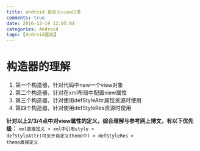 ```yaml
---
title: android 自定义view记录
comments: true
date: 2016-12-19 12:05:04
categories: Android
tags: [Android基础]
---
```

<!--more-->
# 构造器的理解
1. 第一个构造器，针对代码中new一个view对象
2. 第二个构造器，针对在xml布局中配置view属性
3. 第三个构造器，针对使用defStyleAttr属性资源时使用
4. 第四个构造器，针对使用defStyleRes资源时使用  

**针对以上2/3/4点中对view属性的定义，综合理解与参考网上博文，有以下优先级：**
<code>xml直接定义 > xml中引用style > defStyleAttr(可见于自定义theme中) > defStyleRes > theme直接定义</code>

